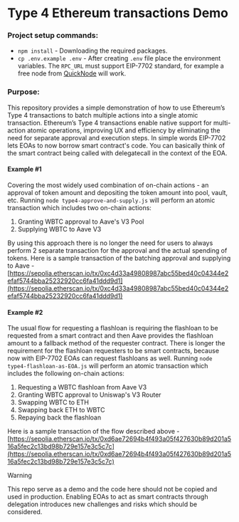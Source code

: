 # Type 4 Ethereum transactions Demo

### Project setup commands:
* ```npm install``` - Downloading the required packages.
* ```cp .env.example .env``` - After creating `.env` file place the environment variables. The `RPC_URL` must support EIP-7702 standard, for example a free node from [QuickNode](https://www.quicknode.com) will work.

### Purpose:
This repository provides a simple demonstration of how to use Ethereum’s Type 4 transactions to batch multiple actions into a single atomic transaction. Ethereum’s Type 4 transactions enable native support for multi-action atomic operations, improving UX and efficiency by eliminating the need for separate approval and execution steps. In simple words EIP-7702 lets EOAs to now borrow smart contract's code. You can basically think of the smart contract being called with delegatecall in the context of the EOA.

#### Example #1
Covering the most widely used combination of on-chain actions - an approval of token amount and depositing the token amount into pool, vault, etc. Running `node type4-approve-and-supply.js` will perform an atomic transaction which includes two on-chain actions:
1. Granting WBTC approval to Aave's V3 Pool
2. Supplying WBTC to Aave V3

By using this approach there is no longer the need for users to always perform 2 separate transaction for the approval and the actual spending of tokens. Here is a sample transaction of the batching approval and supplying to Aave - [https://sepolia.etherscan.io/tx/0xc4d33a49808987abc55bed40c04344e2efaf5744bba25232920cc6fa41ddd9d1](https://sepolia.etherscan.io/tx/0xc4d33a49808987abc55bed40c04344e2efaf5744bba25232920cc6fa41ddd9d1)

#### Example #2
The usual flow for requesting a flashloan is requiring the flashloan to be requested from a smart contract and then Aave provides the flashloan amount to a fallback method of the requester contract. There is longer the requirement for the flashloan requesters to be smart contracts, because now with EIP-7702 EOAs can request flashloans as well. Running `node type4-flashloan-as-EOA.js` will perform an atomic transaction which includes the following on-chain actions:
1. Requesting a WBTC flashloan from Aave V3
2. Granting WBTC approval to Uniswap's V3 Router
3. Swapping WBTC to ETH
4. Swapping back ETH to WBTC
5. Repaying back the flashloan

Here is a sample transaction of the flow described above - [https://sepolia.etherscan.io/tx/0xd6ae72694b4f493a05f427630b89d201a516a5fec2c13bd98b729e157e3c5c7c](https://sepolia.etherscan.io/tx/0xd6ae72694b4f493a05f427630b89d201a516a5fec2c13bd98b729e157e3c5c7c)

> [!WARNING]
> This repo serve as a demo and the code here should not be copied and used in production. Enabling EOAs to act as smart contracts through delegation introduces new challenges and risks which should be considered.